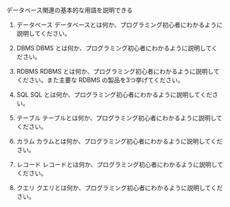 データベース関連の基本的な用語を説明できる
1. データベース
データベースとは何か、プログラミング初心者にわかるように説明してください。

2. DBMS
DBMS とは何か、プログラミング初心者にわかるように説明してください。



3. RDBMS
RDBMS とは何か、プログラミング初心者にわかるように説明してください。また主要な RDBMS の製品を3つ挙げてください。

4. SQL
SQL とは何か、プログラミング初心者にわかるように説明してください。

5. テーブル
テーブルとは何か、プログラミング初心者にわかるように説明してください。

6. カラム
カラムとは何か、プログラミング初心者にわかるように説明してください。

7. レコード
レコードとは何か、プログラミング初心者にわかるように説明してください。

8. クエリ
クエリとは何か、プログラミング初心者にわかるように説明してください。